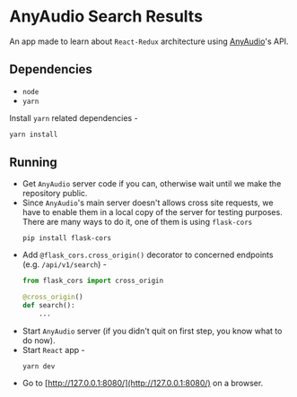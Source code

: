 # AnyAudio Search Results

An app made to learn about `React-Redux` architecture using [AnyAudio](http://anyaudio.in/)'s API.

## Dependencies

* `node`
* `yarn`

Install `yarn` related dependencies - 
```bash
yarn install
```

## Running

* Get `AnyAudio` server code if you can, otherwise wait until we make the repository public.
* Since `AnyAudio`'s main server doesn't allows cross site requests, we have to enable them in a local copy of the server for testing purposes. There are many ways to do it, one of them is using `flask-cors`  
    ```
    pip install flask-cors
    ```
* Add `@flask_cors.cross_origin()` decorator to concerned endpoints (e.g. `/api/v1/search`) -
    ```python
    from flask_cors import cross_origin
    
    @cross_origin()
    def search():
        ...
    ```
* Start `AnyAudio` server (if you didn't quit on first step, you know what to do now).
* Start `React` app -   
    ```
    yarn dev
    ```
* Go to [http://127.0.0.1:8080/](http://127.0.0.1:8080/) on a browser.